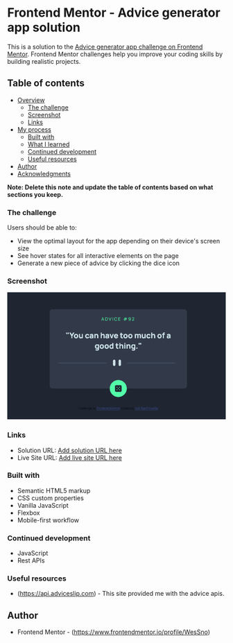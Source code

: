 # Frontend Mentor - Advice generator app solution

This is a solution to the [Advice generator app challenge on Frontend Mentor](https://www.frontendmentor.io/challenges/advice-generator-app-QdUG-13db). Frontend Mentor challenges help you improve your coding skills by building realistic projects.

## Table of contents

- [Overview](#overview)
  - [The challenge](#the-challenge)
  - [Screenshot](#screenshot)
  - [Links](#links)
- [My process](#my-process)
  - [Built with](#built-with)
  - [What I learned](#what-i-learned)
  - [Continued development](#continued-development)
  - [Useful resources](#useful-resources)
- [Author](#author)
- [Acknowledgments](#acknowledgments)

**Note: Delete this note and update the table of contents based on what sections you keep.**

### The challenge

Users should be able to:

- View the optimal layout for the app depending on their device's screen size
- See hover states for all interactive elements on the page
- Generate a new piece of advice by clicking the dice icon

### Screenshot

![](./screenshot/advice-generator-app.png)

### Links

- Solution URL: [Add solution URL here](https://github.com/WesSno/advice-generator-app-main)
- Live Site URL: [Add live site URL here](https://wes-advice-generator.netlify.app)

### Built with

- Semantic HTML5 markup
- CSS custom properties
- Vanilla JavaScript
- Flexbox
- Mobile-first workflow

### Continued development

- JavaScript
- Rest APIs

### Useful resources

- (https://api.adviceslip.com) - This site provided me with the advice apis.

## Author

- Frontend Mentor - (https://www.frontendmentor.io/profile/WesSno)
